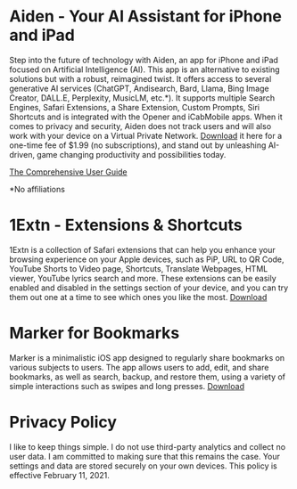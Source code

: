 # Aiden - Your AI Assistant for iPhone and iPad
Step into the future of technology with Aiden, an app for iPhone and iPad focused on Artificial Intelligence (AI). This app is an alternative to existing solutions but with a robust, reimagined twist. It offers access to several generative AI services (ChatGPT, Andisearch, Bard, Llama, Bing Image Creator, DALL.E, Perplexity, MusicLM, etc.*). It supports multiple Search Engines, Safari Extensions, a Share Extension, Custom Prompts, Siri Shortcuts and is integrated with the Opener and iCabMobile apps. When it comes to privacy and security, Aiden does not track users and will also work with your device on a Virtual Private Network. [Download](https://apps.apple.com/us/app/aiden-your-ai-assistant/id6447982264) it here for a one-time fee of $1.99 (no subscriptions), and stand out by unleashing AI-driven, game changing productivity and possibilities today.

[The Comprehensive User Guide](https://allaboutpdf.com/blog/2023/8/20/unleash-your-productivity-introducing-aiden-your-ai-assistant-for-iphone-and-ipad)

*No affiliations

# 1Extn - Extensions & Shortcuts
1Extn is a collection of Safari extensions that can help you enhance your browsing experience on your Apple devices, such as PiP, URL to QR Code, YouTube Shorts to Video page, Shortcuts, Translate Webpages, HTML viewer, YouTube lyrics search and more. These extensions can be easily enabled and disabled in the settings section of your device, and you can try them out one at a time to see which ones you like the most. [Download](https://apps.apple.com/us/app/1extn-extensions-shortcuts/id1599406759)

# Marker for Bookmarks
Marker is a minimalistic iOS app designed to regularly share bookmarks on various subjects to users. The app allows users to add, edit, and share bookmarks, as well as search, backup, and restore them, using a variety of simple interactions such as swipes and long presses.
[Download](https://apps.apple.com/us/app/marker-for-bookmarks/id1552983761)

# Privacy Policy
I like to keep things simple. I do not use third-party analytics and collect no user data. I am committed to making sure that this remains the case. Your settings and data are stored securely on your own devices. This policy is effective February 11, 2021.
